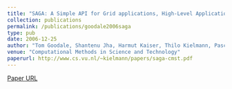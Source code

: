 ```yaml
---
title: "SAGA: A Simple API for Grid applications, High-Level Application Programming on the Grid"
collection: publications
permalink: /publications/goodale2006saga
type: pub
date: 2006-12-25
author: "Tom Goodale, Shantenu Jha, Harmut Kaiser, Thilo Kielmann, Pascal Kleijer, Gregor von Laszewski, Craig Lee, Andre Merzky, Hrabri Rajic and John Shalf"
venue: "Computational Methods in Science and Technology"
paperurl: http://www.cs.vu.nl/~kielmann/papers/saga-cmst.pdf
---
```

[Paper URL](http://www.cs.vu.nl/~kielmann/papers/saga-cmst.pdf)
